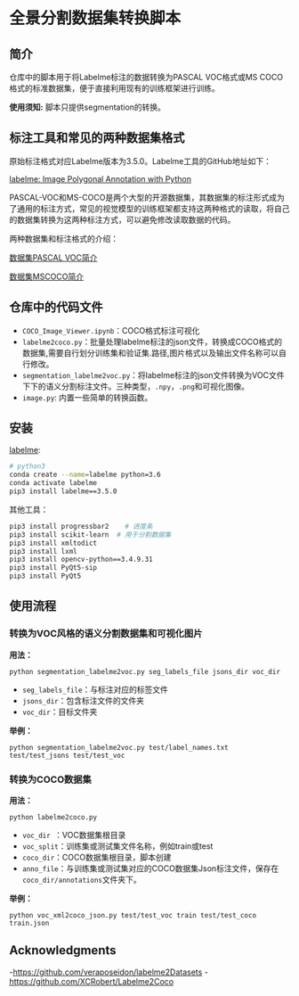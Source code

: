 # 全景分割数据集转换脚本

## 简介

仓库中的脚本用于将Labelme标注的数据转换为PASCAL VOC格式或MS COCO格式的标准数据集，便于直接利用现有的训练框架进行训练。

**使用须知:** 脚本只提供segmentation的转换。

## 标注工具和常见的两种数据集格式

原始标注格式对应Labelme版本为3.5.0。Labelme工具的GitHub地址如下：

[labelme: Image Polygonal Annotation with Python](https://github.com/wkentaro/labelme)

PASCAL-VOC和MS-COCO是两个大型的开源数据集，其数据集的标注形式成为了通用的标注方式，常见的视觉模型的训练框架都支持这两种格式的读取，将自己的数据集转换为这两种标注方式，可以避免修改读取数据的代码。

两种数据集和标注格式的介绍：

[数据集PASCAL VOC简介](https://arleyzhang.github.io/articles/1dc20586/)

[数据集MSCOCO简介](https://arleyzhang.github.io/articles/e5b86f16/)

## 仓库中的代码文件

- `COCO_Image_Viewer.ipynb`：COCO格式标注可视化
- `labelme2coco.py`：批量处理labelme标注的json文件，转换成COCO格式的数据集,需要自行划分训练集和验证集.路径,图片格式以及输出文件名称可以自行修改。
- `segmentation_labelme2voc.py`：将labelme标注的json文件转换为VOC文件下下的语义分割标注文件。三种类型，`.npy`，`.png`和可视化图像。
- `image.py`: 内置一些简单的转换函数。

## 安装

[labelme](https://github.com/wkentaro/labelme):

```bash
# python3
conda create --name=labelme python=3.6
conda activate labelme
pip3 install labelme==3.5.0
```

其他工具：

```bash
pip3 install progressbar2    # 进度条
pip3 install scikit-learn  # 用于分割数据集 
pip3 install xmltodict
pip3 install lxml
pip3 install opencv-python==3.4.9.31
pip3 install PyQt5-sip
pip3 install PyQt5
```

## 使用流程

### 转换为VOC风格的语义分割数据集和可视化图片

**用法：**

`python segmentation_labelme2voc.py seg_labels_file jsons_dir voc_dir`

- `seg_labels_file`：与标注对应的标签文件
- `jsons_dir`：包含标注文件的文件夹
- `voc_dir`：目标文件夹

**举例：**

`python segmentation_labelme2voc.py test/label_names.txt test/test_jsons test/test_voc`

### 转换为COCO数据集

**用法：**

`python labelme2coco.py`

- `voc_dir `：VOC数据集根目录
- `voc_split`：训练集或测试集文件名称，例如train或test
- `coco_dir`：COCO数据集根目录，脚本创建
- `anno_file`：与训练集或测试集对应的COCO数据集Json标注文件，保存在 `coco_dir/annotations`文件夹下。

**举例：**

`python voc_xml2coco_json.py test/test_voc train test/test_coco train.json`

## Acknowledgments

-https://github.com/veraposeidon/labelme2Datasets
-https://github.com/XCRobert/Labelme2Coco
